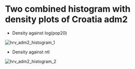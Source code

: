 # Two combined histogram with density plots of Croatia adm2


- Density against log(pop20)

![hrv_adm2_histogram_1](https://user-images.githubusercontent.com/78221789/112598157-220d8400-8e49-11eb-988b-6ba25545e46d.png)




- Density against ntl

![hrv_adm2_histogram_2](https://user-images.githubusercontent.com/78221789/112598164-246fde00-8e49-11eb-9dde-52ddebbaa96b.png)
